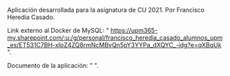 Aplicación desarrollada para la asignatura de CU 2021.
Por Francisco Heredia Casado.

Link externo al Docker de MySQL: 
" https://upm365-my.sharepoint.com/:u:/g/personal/francisco_heredia_casado_alumnos_upm_es/ET531C7BH-xIpZ4ZQ8rmNcMBvQn5pY3YYPa_dXQYC_-idg?e=qXBqUk ". 

Documento de la aplicación:
"  ".
